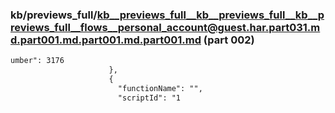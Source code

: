 ### kb/previews_full/kb__previews_full__kb__previews_full__kb__previews_full__flows__personal_account@guest.har.part031.md.part001.md.part001.md.part001.md (part 002)

```md
umber": 3176
                      },
                      {
                        "functionName": "",
                        "scriptId": "1
```

```
